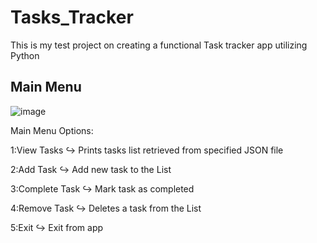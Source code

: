 # Tasks_Tracker
This is my test project on creating a functional Task tracker app utilizing Python

## Main Menu
![image](https://github.com/user-attachments/assets/41721c2a-8161-4752-80ae-6842a95039f6)

Main Menu Options:

  1:View Tasks
    ↪ Prints tasks list retrieved from specified JSON file
    
  2:Add Task
    ↪ Add new task to the List
    
  3:Complete Task
    ↪ Mark task as completed
    
  4:Remove Task
    ↪ Deletes a task from the List
    
  5:Exit
    ↪ Exit from app
    
